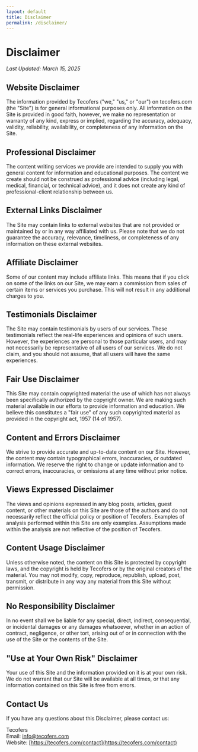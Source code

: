 ```yaml
---
layout: default
title: Disclaimer
permalink: /disclaimer/
---
```


# Disclaimer

*Last Updated: March 15, 2025*

## Website Disclaimer

The information provided by Tecofers ("we," "us," or "our") on tecofers.com (the "Site") is for general informational purposes only. All information on the Site is provided in good faith, however, we make no representation or warranty of any kind, express or implied, regarding the accuracy, adequacy, validity, reliability, availability, or completeness of any information on the Site.

## Professional Disclaimer

The content writing services we provide are intended to supply you with general content for information and educational purposes. The content we create should not be construed as professional advice (including legal, medical, financial, or technical advice), and it does not create any kind of professional-client relationship between us.

## External Links Disclaimer

The Site may contain links to external websites that are not provided or maintained by or in any way affiliated with us. Please note that we do not guarantee the accuracy, relevance, timeliness, or completeness of any information on these external websites.

## Affiliate Disclaimer

Some of our content may include affiliate links. This means that if you click on some of the links on our Site, we may earn a commission from sales of certain items or services you purchase. This will not result in any additional charges to you.

## Testimonials Disclaimer

The Site may contain testimonials by users of our services. These testimonials reflect the real-life experiences and opinions of such users. However, the experiences are personal to those particular users, and may not necessarily be representative of all users of our services. We do not claim, and you should not assume, that all users will have the same experiences.

## Fair Use Disclaimer

This Site may contain copyrighted material the use of which has not always been specifically authorized by the copyright owner. We are making such material available in our efforts to provide information and education. We believe this constitutes a "fair use" of any such copyrighted material as provided in the copyright act, 1957 (14 of 1957).

## Content and Errors Disclaimer

We strive to provide accurate and up-to-date content on our Site. However, the content may contain typographical errors, inaccuracies, or outdated information. We reserve the right to change or update information and to correct errors, inaccuracies, or omissions at any time without prior notice.

## Views Expressed Disclaimer

The views and opinions expressed in any blog posts, articles, guest content, or other materials on this Site are those of the authors and do not necessarily reflect the official policy or position of Tecofers. Examples of analysis performed within this Site are only examples. Assumptions made within the analysis are not reflective of the position of Tecofers.

## Content Usage Disclaimer

Unless otherwise noted, the content on this Site is protected by copyright laws, and the copyright is held by Tecofers or by the original creators of the material. You may not modify, copy, reproduce, republish, upload, post, transmit, or distribute in any way any material from this Site without permission.

## No Responsibility Disclaimer

In no event shall we be liable for any special, direct, indirect, consequential, or incidental damages or any damages whatsoever, whether in an action of contract, negligence, or other tort, arising out of or in connection with the use of the Site or the contents of the Site.

## "Use at Your Own Risk" Disclaimer

Your use of this Site and the information provided on it is at your own risk. We do not warrant that our Site will be available at all times, or that any information contained on this Site is free from errors.

## Contact Us

If you have any questions about this Disclaimer, please contact us:

Tecofers  
Email: [info@tecofers.com](mailto:info@tecofers.com)  
Website: [https://tecofers.com/contact](https://tecofers.com/contact)